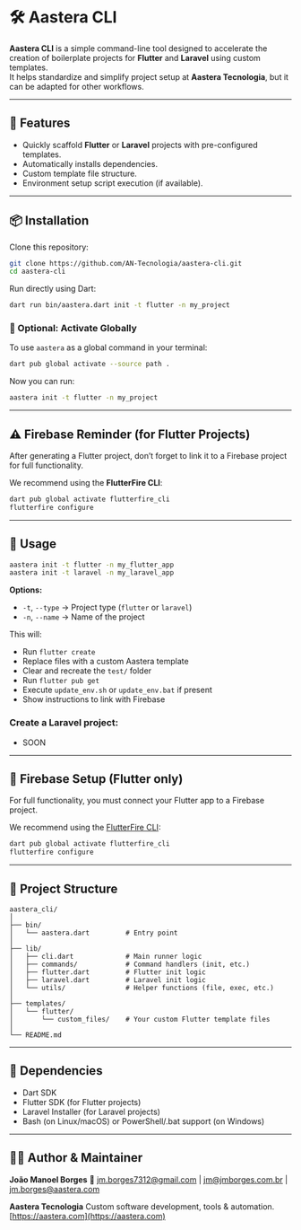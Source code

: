 # 🛠️ Aastera CLI

**Aastera CLI** is a simple command-line tool designed to accelerate the creation of boilerplate projects for **Flutter** and **Laravel** using custom templates.  
It helps standardize and simplify project setup at **Aastera Tecnologia**, but it can be adapted for other workflows.

---

## 🚀 Features

- Quickly scaffold **Flutter** or **Laravel** projects with pre-configured templates.
- Automatically installs dependencies.
- Custom template file structure.
- Environment setup script execution (if available).

---

## 📦 Installation

Clone this repository:

```bash
git clone https://github.com/AN-Tecnologia/aastera-cli.git
cd aastera-cli
````

Run directly using Dart:

```bash
dart run bin/aastera.dart init -t flutter -n my_project
```

### 🔄 Optional: Activate Globally

To use `aastera` as a global command in your terminal:

```bash
dart pub global activate --source path .
```

Now you can run:

```bash
aastera init -t flutter -n my_project
```

---

## ⚠️ Firebase Reminder (for Flutter Projects)

After generating a Flutter project, don’t forget to link it to a Firebase project for full functionality.

We recommend using the **FlutterFire CLI**:

```bash
dart pub global activate flutterfire_cli
flutterfire configure
```

---

## 🧩 Usage

```bash
aastera init -t flutter -n my_flutter_app
aastera init -t laravel -n my_laravel_app
```

**Options:**

* `-t`, `--type` → Project type (`flutter` or `laravel`)
* `-n`, `--name` → Name of the project


This will:

* Run `flutter create`
* Replace files with a custom Aastera template
* Clear and recreate the `test/` folder
* Run `flutter pub get`
* Execute `update_env.sh` or `update_env.bat` if present
* Show instructions to link with Firebase

### Create a Laravel project:

- SOON

---

## 🔗 Firebase Setup (Flutter only)

For full functionality, you must connect your Flutter app to a Firebase project.

We recommend using the [FlutterFire CLI](https://firebase.flutter.dev/docs/cli/):

```bash
dart pub global activate flutterfire_cli
flutterfire configure
```

---

## 📁 Project Structure

```
aastera_cli/
│
├── bin/
│   └── aastera.dart         # Entry point
│
├── lib/
│   ├── cli.dart             # Main runner logic
│   ├── commands/            # Command handlers (init, etc.)
│   ├── flutter.dart         # Flutter init logic
│   ├── laravel.dart         # Laravel init logic
│   └── utils/               # Helper functions (file, exec, etc.)
│
├── templates/
│   └── flutter/
│       └── custom_files/    # Your custom Flutter template files
│
└── README.md
```

---

## 🧰 Dependencies

* Dart SDK
* Flutter SDK (for Flutter projects)
* Laravel Installer (for Laravel projects)
* Bash (on Linux/macOS) or PowerShell/.bat support (on Windows)

---

## 👨‍💻 Author & Maintainer

**João Manoel Borges**
📧 [jm.borges7312@gmail.com](mailto:jm.borges7312@gmail.com) | [jm@jmborges.com.br](mailto:jm@jmborges.com.br) | [jm.borges@aastera.com](mailto:jm.borges@aastera.com)

**Aastera Tecnologia**
Custom software development, tools & automation.
[https://aastera.com](https://aastera.com)

